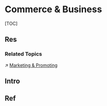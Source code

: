 # Commerce & Business

[TOC]



## Res
### Related Topics
↗ [Marketing & Promoting](../../../Micro-Knowledge/Lives%20&%20Socialization/Make%20Money/Entrepreneurship/Marketing%20&%20Promoting.md)



## Intro



## Ref
